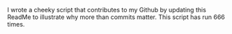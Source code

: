 I wrote a cheeky script that contributes to my Github by updating this ReadMe to illustrate why more than commits matter. This script has run 666 times.